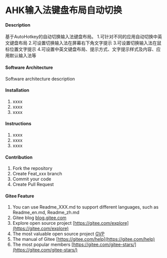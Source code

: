 # AHK输入法键盘布局自动切换

#### Description
基于AutoHotkey的自动切换输入法键盘布局。
1.可针对不同的应用自动切换中英文键盘布局
2.可设置切换输入法在屏幕右下角文字提示
3.可设置切换输入法在鼠标位置文字提示
4.可设置中英文键盘布局、提示方式、文字提示样式及内容、应用默认输入法等

#### Software Architecture
Software architecture description

#### Installation

1.  xxxx
2.  xxxx
3.  xxxx

#### Instructions

1.  xxxx
2.  xxxx
3.  xxxx

#### Contribution

1.  Fork the repository
2.  Create Feat_xxx branch
3.  Commit your code
4.  Create Pull Request


#### Gitee Feature

1.  You can use Readme\_XXX.md to support different languages, such as Readme\_en.md, Readme\_zh.md
2.  Gitee blog [blog.gitee.com](https://blog.gitee.com)
3.  Explore open source project [https://gitee.com/explore](https://gitee.com/explore)
4.  The most valuable open source project [GVP](https://gitee.com/gvp)
5.  The manual of Gitee [https://gitee.com/help](https://gitee.com/help)
6.  The most popular members  [https://gitee.com/gitee-stars/](https://gitee.com/gitee-stars/)
